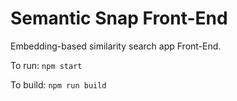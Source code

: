 # Semantic Snap Front-End

Embedding-based similarity search app Front-End.

To run: `npm start`

To build: `npm run build`
